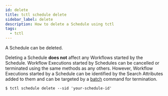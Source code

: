 ```yaml
---
id: delete
title: tctl schedule delete
sidebar_label: delete
description: How to delete a Schedule using tctl
tags:
  - tctl
---
```


A Schedule can be deleted.

Deleting a Schedule **does not** affect any Workflows started by the Schedule.
Workflow Executions started by Schedules can be cancelled or terminated using the same methods as any others.
However, Workflow Executions started by a Schedule can be identified by the Search Attributes added to them and can be targeted by a [batch](/tctl-v1/batch/) command for termination.

```shell
$ tctl schedule delete --sid 'your-schedule-id'
```
